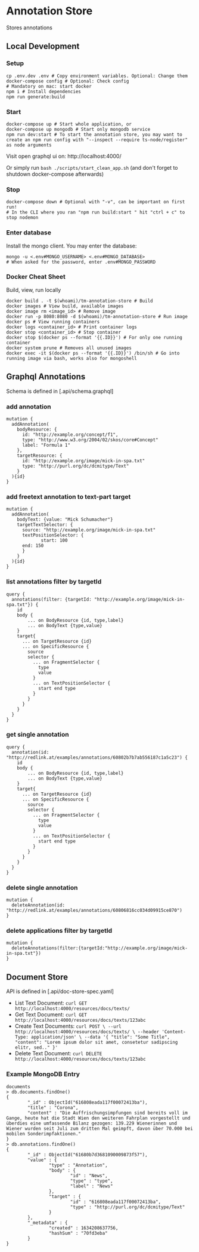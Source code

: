 # Annotation Store

Stores annotations

## Local Development

### Setup
```shell
cp .env.dev .env # Copy environment variables. Optional: Change them 
docker-compose config # Optional: Check config
# Mandatory on mac: start docker 
npm i # Install dependencies
npm run generate:build

```
### Start
```shell
docker-compose up # Start whole application, or
docker-compose up mongodb # Start only mongodb service
npm run dev:start # To start the annotation store, you may want to create an npm run config with "--inspect --require ts-node/register" as node arguments
```

Visit open graphql ui on: http://localhost:4000/

Or simply run `bash ./scripts/start_clean_app.sh` (and don't forget to shutdown docker-compose afterwards)

### Stop
```shell
docker-compose down # Optional with "-v", can be important on first run!
# In the CLI where you ran "npm run build:start " hit "ctrl + c" to stop nodemon
```

### Enter database

Install the mongo client. You may enter the database:
```shell
mongo -u <.env#MONGO_USERNAME> <.env#MONGO_DATABASE>
# When asked for the password, enter .env#MONGO_PASSWORD
```

### Docker Cheat Sheet
Build, view, run locally

```shell
docker build . -t $(whoami)/tm-annotation-store # Build
docker images # View build, available images
docker image rm <image_id> # Remove image
docker run -p 8080:8080 -d $(whoami)/tm-annotation-store # Run image
docker ps # View running containers
docker logs <container_id> # Print container logs
docker stop <container_id> # Stop container
docker stop $(docker ps --format '{{.ID}}') # For only one running container
docker system prune # Removes all unused images
docker exec -it $(docker ps --format '{{.ID}}') /bin/sh # Go into running image via bash, works also for mongoshell
```

## Graphql Annotations
Schema is defined in [.api/schema.graphql]

### add annotation
```
mutation {
  addAnnotation(
    bodyResource: {
      id: "http://example.org/concept/f1", 
      type: "http://www.w3.org/2004/02/skos/core#Concept"
      label: "Formula 1"
    },
    targetResource: {
      id: "http://example.org/image/mick-in-spa.txt"
      type: "http://purl.org/dc/dcmitype/Text"
    }
  ){id}
}
```
### add freetext annotation to text-part target
```
mutation {
  addAnnotation(
    bodyText: {value: "Mick Schumacher"}
    targetTextSelector: {
      source: "http://example.org/image/mick-in-spa.txt"
      textPositionSelector: {
             start: 100
      end: 150 
      }
    }
  ){id}
}
```
### list annotations filter by targetId
```
query {
  annotations(filter: {targetId: "http://example.org/image/mick-in-spa.txt"}) {
    id
    body {
        ... on BodyResource {id, type,label}
        ... on BodyText {type,value}
    }
    target{
      ... on TargetResource {id}
      ... on SpecificResource {
        source
        selector {
          ... on FragmentSelector {
            type
            value
          }
          ... on TextPositionSelector {
            start end type
          }
        }
      }
    }
  }
}
```
### get single annotation
```
query {
  annotation(id: "http://redlink.at/examples/annotations/60802b7b7ab556187c1a5c23") {
    id
    body {
        ... on BodyResource {id, type,label}
        ... on BodyText {type,value}
    }
    target{
      ... on TargetResource {id}
      ... on SpecificResource {
        source
        selector {
          ... on FragmentSelector {
            type
            value
          }
          ... on TextPositionSelector {
            start end type
          }
        }
      }
    }
  }
}
```
### delete single annotation
```
mutation {
  deleteAnnotation(id: "http://redlink.at/examples/annotations/60806816cc034d09915ce870")
}
```
### delete applications filter by targetId
```
mutation {
  deleteAnnotations(filter:{targetId:"http://example.org/image/mick-in-spa.txt"})
}
```

## Document Store
API is defined in [.api/doc-store-spec.yaml]

* List Text Document: `curl GET http://localhost:4000/resources/docs/texts/`
* Get Text Document: `curl GET http://localhost:4000/resources/docs/texts/123abc`
* Create Text Documents: ```curl POST \
  --url http://localhost:4000/resources/docs/texts/ \
  --header 'Content-Type: application/json' \
  --data '{
  "title": "Some Title",
  "content": "Lorem ipsum dolor sit amet, consetetur sadipscing elitr, sed.."
  }'```
* Delete Text Document: `curl DELETE http://localhost:4000/resources/docs/texts/123abc`

### Example MongoDB Entry

```
documents
> db.documents.findOne()
{
        "_id" : ObjectId("616808eada117f00072413ba"),
        "title" : "Corona",
        "content" : "Die Auffrischungsimpfungen sind bereits voll im Gange, heute hat die Stadt Wien den weiteren Fahrplan vorgestellt und überdies eine umfassende Bilanz gezogen: 139.229 Wienerinnen und Wiener wurden seit Juli zum dritten Mal geimpft, davon über 70.000 bei mobilen Sonderimpfaktionen."
}
> db.annotations.findOne()
{
        "_id" : ObjectId("61680b7d3681090009873f57"),
        "value" : {
                "type" : "Annotation",
                "body" : {
                        "id" : "News",
                        "type" : "type",
                        "label" : "News"
                },
                "target" : {
                        "id" : "616808eada117f00072413ba",
                        "type" : "http://purl.org/dc/dcmitype/Text"
                }
        },
        "_metadata" : {
                "created" : 1634208637756,
                "hashSum" : "70fd3eba"
        }
}
```
